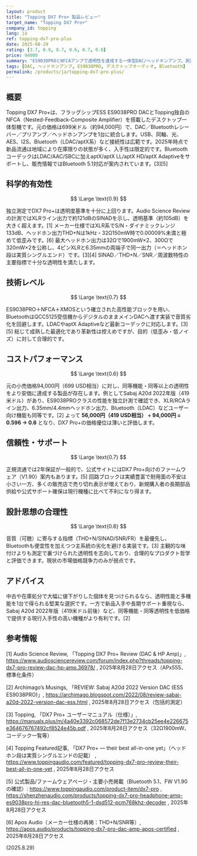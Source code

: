 ```yaml
---
layout: product
title: "Topping DX7 Pro+ 製品レビュー"
target_name: "Topping DX7 Pro+"
company_id: topping
lang: ja
ref: topping-dx7-pro-plus
date: 2025-08-29
rating: [3.7, 0.9, 0.7, 0.6, 0.7, 0.8]
price: 94000
summary: "ES9038PROとNFCAアンプで透明性を達成する一体型DAC/ヘッドホンアンプ。測定性能は一級ですが、同等性能をより低価格で提供する製品の台頭によりコストパフォーマンスが伸び悩みます。"
tags: [DAC, ヘッドホンアンプ, ES9038PRO, デスクトップオーディオ, Bluetooth]
permalink: /products/ja/topping-dx7-pro-plus/
---
```


## 概要

Topping DX7 Pro+は、フラッグシップESS ES9038PRO DACとTopping独自のNFCA（Nested-Feedback-Composite Amplifier）を搭載したデスクトップ一体型機です。元の価格は699米ドル（約94,000円）で、DAC／Bluetoothレシーバー／プリアンプ／ヘッドホンアンプを1台に統合します。USB、同軸、光、AES、I2S、Bluetooth（LDAC/aptX系）など接続性は広範です。2025年時点で新品流通は地域により在庫限りの状態が多く、入手性は限定的です。BluetoothコーデックはLDAC/AAC/SBCに加えaptX/aptX LL/aptX HD/aptX Adaptiveをサポートし、販売情報ではBluetooth 5.1対応が案内されています。[3][5]

## 科学的有効性

$$ \Large \text{0.9} $$

独立測定でDX7 Pro+は透明度基準を十分に上回ります。Audio Science Reviewの計測ではXLRライン出力で約121dBのSINADを示し、透明基準（約105dB）を大きく超えます。[1] メーカー仕様ではXLR系でS/N・ダイナミックレンジ133dB、ヘッドホン出力THD+Nは1kHz・32Ω150mW時で0.00009%未満と極めて低歪みです。[6] 最大ヘッドホン出力は32Ωで1900mW×2、300Ωで320mW×2を公称し、4ピンXLRと6.35mmの両端子で同一出力（＝ヘッドホン段は実質シングルエンド）です。[3][4] SINAD／THD+N／SNR／周波数特性の主要指標で十分な透明性を満たします。

## 技術レベル

$$ \Large \text{0.7} $$

ES9038PRO＋NFCA＋XMOSという確立された高性能ブロックを用い、BluetoothはQCC5125受信機からデジタルのままメインDACへ渡す実装で音質劣化を回避します。LDACやaptX Adaptiveなど最新コーデックに対応します。[3][5] 総じて成熟した最適化であり革新性は控えめですが、目的（低歪み・低ノイズ）に対して合理的です。

## コストパフォーマンス

$$ \Large \text{0.6} $$

元の小売価格94,000円（699 USD相当）に対し、同等機能・同等以上の透明性をより安価に達成する製品が存在します。例としてSabaj A20d 2022年版（419米ドル）があり、ES9038PROクラスの性能を独立計測で確認でき、XLR/RCAライン出力、6.35mm/4.4mmヘッドホン出力、Bluetooth（LDAC）などユーザー向け機能も同等です。[2] よって **56,000円（419 USD相当） ÷ 94,000円 = 0.596 → 0.6** となり、DX7 Pro+の価格優位は薄いと評価します。

## 信頼性・サポート

$$ \Large \text{0.7} $$

正規流通では2年保証が一般的で、公式サイトにはDX7 Pro+向けのファームウェア（V1.90）案内もあります。[5] 回路ブロックは実績豊富で耐用面の不安は小さい一方、多くの販売店で売り切れ表示が増えており、新規購入者の長期部品供給や公式サポート確保は現行機種に比べて不利になり得ます。

## 設計思想の合理性

$$ \Large \text{0.8} $$

音質（可聴）に寄与する指標（THD+N/SINAD/SNR/FR）を最優先し、Bluetoothも便宜性を加えつつ主系統の劣化を避ける実装です。[3] 主観的な味付けよりも測定で裏づけられた透明性を志向しており、合理的なプロダクト哲学と評価できます。現状の市場価格競争力のみが弱点です。

## アドバイス

中古や在庫処分で大幅に値下がりした個体を見つけられるなら、透明性能と多機能を1台で得られる堅実な選択です。一方で新品入手や長期サポート重視なら、Sabaj A20d 2022年版（419米ドル前後）など、同等機能・同等透明性を低価格で提供する現行入手性の高い機種がより有利です。[2]

## 参考情報

[1] Audio Science Review, 「Topping DX7 Pro+ Review (DAC & HP Amp)」, https://www.audiosciencereview.com/forum/index.php?threads/topping-dx7-pro-review-dac-hp-amp.36978/ , 2025年8月28日アクセス（APx555、標準化条件） 

[2] Archimago’s Musings, 「REVIEW: Sabaj A20d 2022 Version DAC (ESS ES9038PRO)」, https://archimago.blogspot.com/2022/08/review-sabaj-a20d-2022-version-dac-ess.html , 2025年8月28日アクセス（包括的測定） 

[3] Topping, 「DX7 Pro+ ユーザーマニュアル（仕様）」, https://manuals.plus/m/4a40e3392c068572de7f13e2734cb25ee4e226675e364676767492cf8524e45b.pdf , 2025年8月28日アクセス（32Ω1900mW、コーデック一覧等）  

[4] Topping Featured記事, 「DX7 Pro+ — their best all-in-one yet」（ヘッドホン段は実質シングルエンドの記載） , https://www.toppingaudio.com/featured/topping-dx7-pro-review-their-best-all-in-one-yet , 2025年8月28日アクセス 

[5] 公式製品/ファームウェアページ・主要小売掲載（Bluetooth 5.1、FW V1.90の確認）: https://www.toppingaudio.com/product-item/dx7-pro , https://shenzhenaudio.com/products/topping-dx7-pro-headphone-amp-es9038pro-hi-res-dac-bluetooth5-1-dsd512-pcm768khz-decoder , 2025年8月28日アクセス  

[6] Apos Audio（メーカー仕様の再掲：THD+N/SNR等）, https://apos.audio/products/topping-dx7-pro-dac-amp-apos-certified , 2025年8月28日アクセス 

(2025.8.29)

